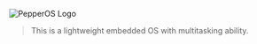 ![PepperOS Logo](https://github.com/hamidrm/PepperOS/blob/master/pepper_os.jpg?raw=true)
> This is a lightweight embedded OS with multitasking ability.  
